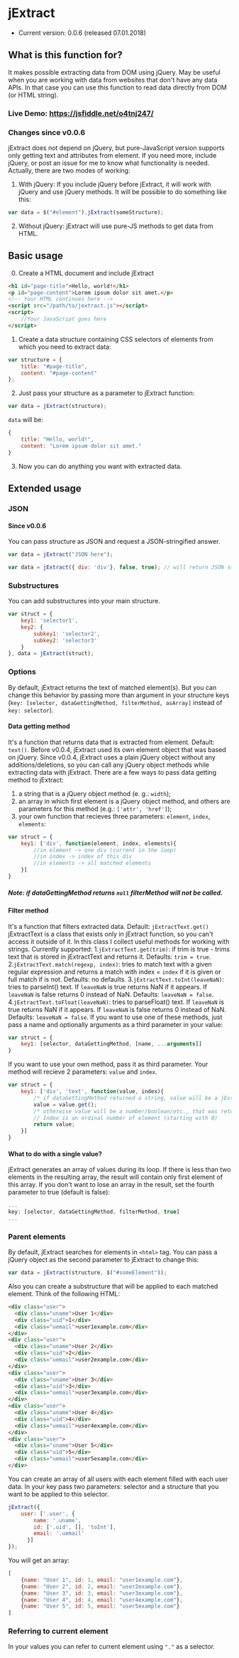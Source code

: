 # jExtract
- Current version: 0.0.6 (released 07.01.2018)
## What is this function for?
It makes possible extracting data from DOM using jQuery.
May be useful when you are working with data from websites that don't have any data APIs. In that case you can use this function to read data directly from DOM (or HTML string).
### Live Demo: https://jsfiddle.net/o4tnj247/
### Changes since v0.0.6
jExtract does not depend on jQuery, but pure-JavaScript version supports only getting text and attributes from element. 
If you need more, include jQuery, or post an issue for me to know what functionality is needed.
Actually, there are two modes of working: 
1. With jQuery: 
If you include jQuery before jExtract, it will work with jQuery and use jQuery methods. It will be possible to do something like this: 
```javascript 
var data = $("#element").jExtract(someStructure);
```
2. Without jQuery: 
jExtract will use pure-JS methods to get data from HTML. 
## Basic usage
0. Create a HTML document and include jExtract
```html
<h1 id="page-title">Hello, world!</h1>
<p id="page-content">Lorem ipsum dolor sit amet.</p>
<!-- Your HTML continues here -->
<script src="/path/to/jextract.js"></script>
<script>
    //Your JavaScript goes here
</script>
```
1. Create a data structure containing CSS selectors of elements from which you need to extract data: 
```javascript
var structure = {
    title: "#page-title", 
    content: "#page-content"
};
```
2. Just pass your structure as a parameter to jExtract function: 
```javascript
var data = jExtract(structure);
```
`data` will be:
```javascript 
{
    title: "Hello, world!",
    content: "Lorem ipsum dolor sit amet."
}
```
3. Now you can do anything you want with extracted data. 
## Extended usage
### JSON
#### Since v0.0.6
You can pass structure as JSON and request a JSON-stringified answer.
```javascript
var data = jExtract("JSON here"); 
```
```javascript
var data = jExtract({ div: 'div'}, false, true); // will return JSON string with results
```
### Substructures
You can add substructures into your main structure. 
```javascript
var struct = {
    key1: 'selector1',
    key2: {
        subkey1: 'selector2',
        subkey2: 'selector3'
    }
}, data = jExtract(struct);
```
### Options
By default, jExtract returns the text of matched element(s). But you can change this behavior by passing more than argument in your structure keys (`key: [selector, dataGettingMethod, filterMethod, asArray]` instead of `key: selector`).
#### Data getting method
It's a function that returns data that is extracted from element. 
Default: `text()`.
Before v0.0.4, jExtract used its own element object that was based on jQuery. 
Since v0.0.4, jExtract uses a plain jQuery object without any additions/deletions, so you can call any jQuery object methods while extracting data with jExtract.
There are a few ways to pass data getting method to jExtract: 
1. a string that is a jQuery object method (e. g.: `width`);
2. an array in which first element is a jQuery object method, and others are parameters for this method (e.g.: `['attr', 'href']`);
3. your own function that recieves three parameters: `element`, `index`, `elements`: 
```javascript
var struct = {
    key1: ['div', function(element, index, elements){
        //in element -> one div (current in the loop)
        //in index -> index of this div
        //in elements -> all matched elements
    }]
}
```
##### Note: if dataGettingMethod returns `null` filterMethod will not be called. 
#### Filter method
It's a function that filters extracted data.
Default: `jExtractText.get()`
jExtractText is a class that exists only in jExtract function, so you can't access it outside of it. In this class I collect useful methods for working with strings. Currently supported: 
1.`jExtractText.get(trim)`: if trim is true - trims text that is stored in jExtractText and returns it. Defaults: `trim = true`.
2.`jExtractText.match(regexp, index)`: tries to match text with a given regular expression and returns a match with index = `index` if it is given or full match if is not. Defaults: no defaults.
3.`jExtractText.toInt(leaveNaN)`: tries to parseInt() text. If `leaveNaN` is true returns NaN if it appears. If `leaveNaN` is false returns 0 instead of NaN. Defaults: `leaveNaN = false`.
4.`jExtractText.toFloat(leaveNaN)`: tries to parseFloat() text. If `leaveNaN` is true returns NaN if it appears. If `leaveNaN` is false returns 0 instead of NaN. Defaults: `leaveNaN = false`.
If you want to use one of these methods, just pass a name and optionally arguments as a third parameter in your value: 
```javascript
var struct = {
    key1: [selector, dataGettingMethod, [name, ...arguments]]
}
```
If you want to use your own method, pass it as third parameter. Your method will recieve 2 parameters: `value` and `index`.
```javascript
var struct = {
    key1: ['div', 'text', function(value, index){
        /* if dataGettingMethod returned a string, value will be a jExtractText object. You can get the text by calling the get() method: */
        value = value.get();
        /* otherwise value will be a number/boolean/etc., that was returned by dataGettingMethod. */
        // Index is an ordinal number of element (starting with 0)
        return value;
    }]
}
```
#### What to do with a single value?
jExtract generates an array of values during its loop. If there is less than two elements in the resulting array, the result will contain only first element of this array.
If you don't want to lose an array in the result, set the fourth parameter to true (default is false): 
```javascript
...
key: [selector, dataGettingMethod, filterMethod, true]
...
```
### Parent elements
By default, jExtract searches for elements in `<html>` tag. You can pass a jQuery object as the second parameter to jExtract to change this:
```javascript
var data = jExtract(structure, $("#someElement"));
```
Also you can create a substructure that will be applied to each matched element. 
Think of the following HTML: 
```html
<div class="user">
  <div class="uname">User 1</div>
  <div class="uid">1</div>
  <div class="uemail">user1example.com</div>
</div>
<div class="user">
  <div class="uname">User 2</div>
  <div class="uid">2</div>
  <div class="uemail">user2example.com</div>
</div>
<div class="user">
  <div class="uname">User 3</div>
  <div class="uid">3</div>
  <div class="uemail">user3example.com</div>
</div>
<div class="user">
  <div class="uname">User 4</div>
  <div class="uid">4</div>
  <div class="uemail">user4example.com</div>
</div>
<div class="user">
  <div class="uname">User 5</div>
  <div class="uid">5</div>
  <div class="uemail">user5example.com</div>
</div>
```
You can create an array of all users with each element filled with each user data. In your key pass two parameters: selector and a structure that you want to be applied to this selector.
```javascript
jExtract({
    user: ['.user', {
        name: '.uname',
        id: ['.uid', [], 'toInt'],
        email: '.uemail'
      }]
});
```
You will get an array: 
```javascript
[
    {name: "User 1", id: 1, email: "user1example.com"},
    {name: "User 2", id: 2, email: "user2example.com"},
    {name: "User 3", id: 3, email: "user3example.com"},
    {name: "User 4", id: 4, email: "user4example.com"},
    {name: "User 5", id: 5, email: "user5example.com"}
]
```
### Referring to current element
In your values you can refer to current element using `"."` as a selector.
